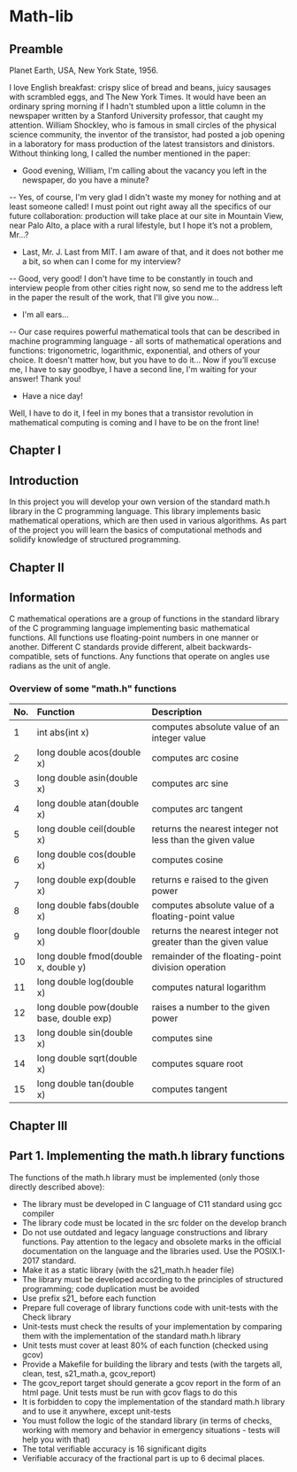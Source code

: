 # Math-lib

## Preamble

Planet Earth, USA, New York State, 1956.

I love English breakfast: crispy slice of bread and beans, juicy sausages with scrambled eggs, and The New York Times. It would have been an ordinary spring morning if I hadn't stumbled upon a little column in the newspaper written by a Stanford University professor, that caught my attention. William Shockley, who is famous in small circles of the physical science community, the inventor of the transistor, had posted a job opening in a laboratory for mass production of the latest transistors and dinistors. Without thinking long, I called the number mentioned in the paper:

- Good evening, William, I'm calling about the vacancy you left in the newspaper, do you have a minute?

-- Yes, of course, I'm very glad I didn't waste my money for nothing and at least someone called! I must point out right away all the specifics of our future collaboration: production will take place at our site in Mountain View, near Palo Alto, a place with a rural lifestyle, but I hope it’s not a problem, Mr...?

- Last, Mr. J. Last from MIT. I am aware of that, and it does not bother me a bit, so when can I come for my interview?

-- Good, very good! I don't have time to be constantly in touch and interview people from other cities right now, so send me to the address left in the paper the result of the work, that I'll give you now...

- I'm all ears...

-- Our case requires powerful mathematical tools that can be described in machine programming language - all sorts of mathematical operations and functions: trigonometric, logarithmic, exponential, and others of your choice. It doesn't matter how, but you have to do it...
Now if you’ll excuse me, I have to say goodbye, I have a second line, I'm waiting for your answer! Thank you!

- Have a nice day!

Well, I have to do it, I feel in my bones that a transistor revolution in mathematical computing is coming and I have to be on the front line!

## Chapter I

## Introduction

In this project you will develop your own version of the standard math.h library in the C programming language. This library implements basic mathematical operations, which are then used in various algorithms. As part of the project you will learn the basics of computational methods and solidify knowledge of structured programming.

## Chapter II

## Information

C mathematical operations are a group of functions in the standard library of the C programming language implementing basic mathematical functions. All functions use floating-point numbers in one manner or another. Different C standards provide different, albeit backwards-compatible, sets of functions. Any functions that operate on angles use radians as the unit of angle.

### Overview of some "math.h" functions

No. | Function | Description
:----- | :----- | :-----
1  | int abs(int x) | computes absolute value of an integer value
2  | long double acos(double x) | computes arc cosine
3  | long double asin(double x) | computes arc sine
4  | long double atan(double x) | computes arc tangent
5  | long double ceil(double x) | returns the nearest integer not less than the given value
6  | long double cos(double x) | computes cosine
7  | long double exp(double x) | returns e raised to the given power
8  | long double fabs(double x) | computes absolute value of a floating-point value
9  | long double floor(double x) | returns the nearest integer not greater than the given value
10 | long double fmod(double x, double y) | remainder of the floating-point division operation
11 | long double log(double x) | computes natural logarithm
12 | long double pow(double base, double exp) | raises a number to the given power
13 | long double sin(double x) | computes sine
14 | long double sqrt(double x) | computes square root
15 | long double tan(double x) | computes tangent

## Chapter III

## Part 1. Implementing the math.h library functions

The functions of the math.h library must be implemented (only those directly described above):

* The library must be developed in C language of C11 standard using gcc compiler
* The library code must be located in the src folder on the develop branch
* Do not use outdated and legacy language constructions and library functions. Pay attention to the legacy and obsolete marks in the official documentation on the language and the libraries used. Use the POSIX.1-2017 standard.
* Make it as a static library (with the s21_math.h header file)
* The library must be developed according to the principles of structured programming; code duplication must be avoided
* Use prefix s21_ before each function
* Prepare full coverage of library functions code with unit-tests with the Check library
* Unit-tests must check the results of your implementation by comparing them with the implementation of the standard math.h library
* Unit tests must cover at least 80% of each function (checked using gcov)
* Provide a Makefile for building the library and tests (with the targets all, clean, test, s21_math.a, gcov_report)
* The gcov_report target should generate a gcov report in the form of an html page. Unit tests must be run with gcov flags to do this
* It is forbidden to copy the implementation of the standard math.h library and to use it anywhere, except unit-tests
* You must follow the logic of the standard library (in terms of checks, working with memory and behavior in emergency situations - tests will help you with that)
* The total verifiable accuracy is 16 significant digits
* Verifiable accuracy of the fractional part is up to 6 decimal places.



